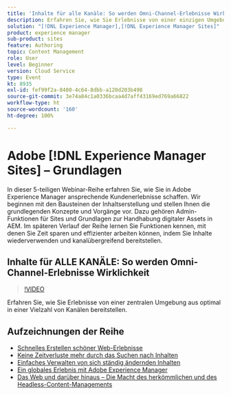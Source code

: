 ```yaml
---
title: 'Inhalte für alle Kanäle: So werden Omni-Channel-Erlebnisse Wirklichkeit'
description: Erfahren Sie, wie Sie Erlebnisse von einer einzigen Umgebung aus auf einer Vielzahl von Kanälen bereitstellen.
solution: "[!DNL Experience Manager],[!DNL Experience Manager Sites]"
product: experience manager
sub-product: sites
feature: Authoring
topic: Content Management
role: User
level: Beginner
version: Cloud Service
type: Event
kt: 8935
exl-id: fef99f2a-8480-4c64-8dbb-a120d203b498
source-git-commit: 3e74a84c1a0336bcaa4d7aff43169ed769a66822
workflow-type: ht
source-wordcount: '160'
ht-degree: 100%

---
```


# Adobe [!DNL Experience Manager Sites] – Grundlagen

In dieser 5-teiligen Webinar-Reihe erfahren Sie, wie Sie in Adobe Experience Manager ansprechende Kundenerlebnisse schaffen. Wir beginnen mit den Bausteinen der Inhaltserstellung und stellen Ihnen die grundlegenden Konzepte und Vorgänge vor. Dazu gehören Admin-Funktionen für Sites und Grundlagen zur Handhabung digitaler Assets in AEM. Im späteren Verlauf der Reihe lernen Sie Funktionen kennen, mit denen Sie Zeit sparen und effizienter arbeiten können, indem Sie Inhalte wiederverwenden und kanalübergreifend bereitstellen.

## Inhalte für ALLE KANÄLE: So werden Omni-Channel-Erlebnisse Wirklichkeit

>[!VIDEO](https://video.tv.adobe.com/v/336982/?quality=12&learn=on&hidetitle=true)

Erfahren Sie, wie Sie Erlebnisse von einer zentralen Umgebung aus optimal in einer Vielzahl von Kanälen bereitstellen.

## Aufzeichnungen der Reihe

* [Schnelles Erstellen schöner Web-Erlebnisse](authoring-fundamentals.md)
* [Keine Zeitverluste mehr durch das Suchen nach Inhalten](media-library-administration.md)
* [Einfaches Verwalten von sich ständig ändernden Inhalten](collaboration-tools.md)
* [Ein globales Erlebnis mit Adobe Experience Manager](multi-site-management-web-translation.md)
* [Das Web und darüber hinaus – Die Macht des herkömmlichen und des Headless-Content-Managements](traditional-headless-content-management.md)
